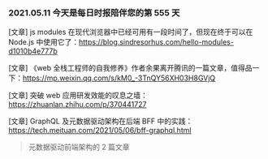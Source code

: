 ### 2021.05.11 今天是每日时报陪伴您的第 555 天

[文章] js modules 在现代浏览器中已经可用有一段时间了，但现在终于可以在 Node.js 中使用它了：<https://blog.sindresorhus.com/hello-modules-d1010b4e777b>

[文章] 《web 全栈工程师的自我修养》作者余果离开腾讯的一篇文章，值得品一下：<https://mp.weixin.qq.com/s/kM0_-3TnQY56XH03H8GVjQ>

[文章] 突破 web 应用研发效能的叹息之墙：<https://zhuanlan.zhihu.com/p/370441727>

[文章] GraphQL 及元数据驱动架构在后端 BFF 中的实践：<https://tech.meituan.com/2021/05/06/bff-graphql.html>

> 元数据驱动前端架构的 2 篇文章
